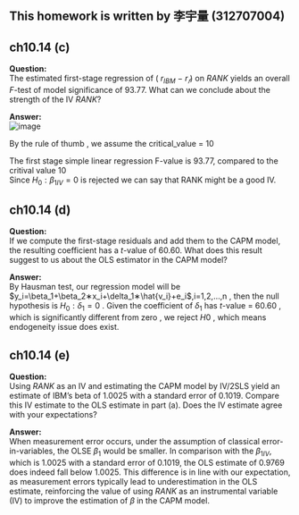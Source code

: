 #
## This homework is written by  李宇量 (312707004)
## ch10.14 (c)
**Question:**\
The estimated first-stage regression of ( $r_{IBM}$ − $r_𝑓$) on ${RANK}$ yields an overall $F$-test of model
significance of 93.77. What can we conclude about the strength of the IV $RANK$?  
  
**Answer:**  
![image](https://github.com/HWTeng-Course/202402-Financial-Econometrics/assets/102803318/52885d89-45c4-4687-b677-ac1dc776151f)  


By the rule of thumb , we assume the critical_value = 10 
  
The first stage simple linear regression F-value is 93.77, compared to the critival value 10  
Since $H_0:β_{1IV}=0$ is rejected we can say that RANK might be a good IV.   
## ch10.14 (d)  
**Question:**\
If we compute the first-stage residuals and add them to the CAPM model, the resulting coefficient
has a $t$-value of 60.60. What does this result suggest to us about the OLS estimator in the CAPM
model?  
  
**Answer:**\
By Hausman test, our regression model will be $y_i=\beta_1+\beta_2∗x_i+\delta_1∗\hat{v_i}+e_i$,i=1,2,...,n
, then the null hypothesis is $H_0:\delta_1=0$
. Given the coefficient of $\delta_1$ has $t$-value = 60.60 , which is significantly different from zero
, we reject $H0$
, which means endogeneity issue does exist.
## ch10.14 (e)
**Question:**\
Using $RANK$ as an IV and estimating the CAPM model by IV/2SLS yield an estimate of IBM’s
beta of 1.0025 with a standard error of 0.1019. Compare this IV estimate to the OLS estimate in
part (a). Does the IV estimate agree with your expectations?  

**Answer:**\
When measurement error occurs, under the assumption of classical error-in-variables, the OLSE $\beta_1$ would be smaller. In comparison with the $\beta_{1IV}$, which is 1.0025 with a standard error of 0.1019, the OLS estimate of 0.9769 does indeed fall below 1.0025. This difference is in line with our expectation, as measurement errors typically lead to underestimation in the OLS estimate, reinforcing the value of using $RANK$ as an instrumental variable (IV) to improve the estimation of $\beta$ in the CAPM model.
